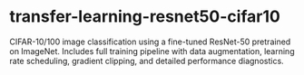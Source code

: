 # transfer-learning-resnet50-cifar10
CIFAR-10/100 image classification using a fine-tuned ResNet-50 pretrained on ImageNet. Includes full training pipeline with data augmentation, learning rate scheduling, gradient clipping, and detailed performance diagnostics.
